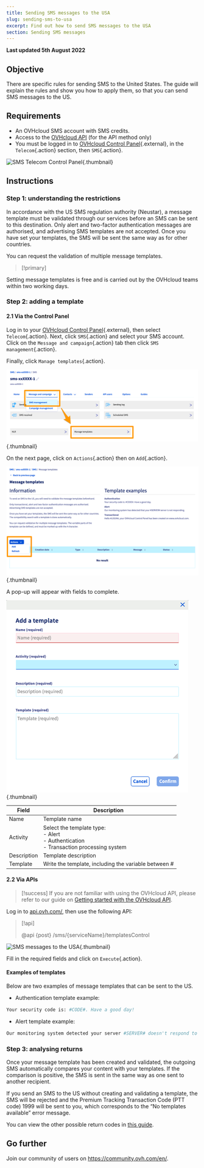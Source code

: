 ```yaml
---
title: Sending SMS messages to the USA
slug: sending-sms-to-usa
excerpt: Find out how to send SMS messages to the USA
section: Sending SMS messages
---
```


**Last updated 5th August 2022**

## Objective

There are specific rules for sending SMS to the United States. The guide will explain the rules and show you how to apply them, so that you can send SMS messages to the US.

## Requirements

- An OVHcloud SMS account with SMS credits.
- Access to the [OVHcloud API](https://api.ovh.com/console/) (for the API method only)
- You must be logged in to [OVHcloud Control Panel](https://www.ovh.com/auth/?action=gotomanager&from=https://www.ovh.ie/&ovhSubsidiary=ie){.external}, in the `Telecom`{.action} section, then `SMS`{.action}.

![SMS Telecom Control Panel](https://raw.githubusercontent.com/ovh/docs/master/templates/control-panel/product-selection/telecom/tpl-telecom-03-en-sms.png){.thumbnail}

## Instructions

### Step 1: understanding the restrictions

In accordance with the US SMS regulation authority (Neustar), a message template must be validated through our services before an SMS can be sent to this destination.
Only alert and two-factor authentication messages are authorised, and advertising SMS templates are not accepted. Once you have set your templates, the SMS will be sent the same way as for other countries.

You can request the validation of multiple message templates.

> [!primary]
>
Setting message templates is free and is carried out by the OVHcloud teams within two working days.
>

### Step 2: adding a template

#### 2.1 Via the Control Panel

Log in to your [OVHcloud Control Panel](https://www.ovh.com/auth/?action=gotomanager&from=https://www.ovh.ie/&ovhSubsidiary=ie){.external}, then select `Telecom`{.action}. Next, click `SMS`{.action} and select your SMS account. Click on the `Message and campaign`{.action} tab then click `SMS management`{.action}.

Finally, click `Manage templates`{.action}.

![SMS messages to the USA](images/smstousa1.png){.thumbnail}

On the next page, click on `Actions`{.action} then on `Add`{.action}.

![SMS messages to the USA](images/smstousa2.png){.thumbnail}

A pop-up will appear with fields to complete.

![SMS messages to the USA](images/smstousa3.png){.thumbnail}

| Field       | Description                                                                                                      |
|-------------|------------------------------------------------------------------------------------------------------------------|
| Name         | Template name                                                                                                  |
| Activity    | Select the template type:<br>\- Alert<br>\- Authentication<br>\- Transaction processing system |
| Description | Template description                                                                                            |
| Template      | Write the template, including the variable between #                                                                  |


#### 2.2 Via APIs

> [!success]
> If you are not familiar with using the OVHcloud API, please refer to our guide on [Getting started with the OVHcloud API](https://docs.ovh.com/ie/en/api/first-steps-with-ovh-api/).

Log in to [api.ovh.com/](https://api.ovh.com/), then use the following API:

> [!api]
>
> @api {post} /sms/{serviceName}/templatesControl
>


![SMS messages to the USA](images/smstousa4.png){.thumbnail}

Fill in the required fields and click on `Execute`{.action}.

#### Examples of templates

Below are two examples of message templates that can be sent to the US.

- Authentication template example:

```bash
Your security code is: #CODE#. Have a good day!
```

- Alert template example:

```bash
Our monitoring system detected your server #SERVER# doesn't respond to ping requests
```

### Step 3: analysing returns

Once your message template has been created and validated, the outgoing SMS automatically compares your content with your templates. If the comparison is positive, the SMS is sent in the same way as one sent to another recipient.

If you send an SMS to the US without creating and validating a template, the SMS will be rejected and the Premium Tracking Transaction Code (PTT code) 1999 will be sent to you, which corresponds to the “No templates available” error message.

You can view the other possible return codes in [this guide](../everything_you_need_to_know_about_sms_users/).

## Go further

Join our community of users on <https://community.ovh.com/en/>.
